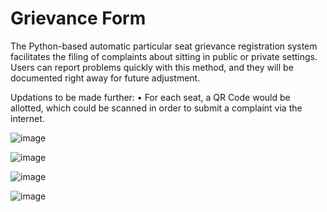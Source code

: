 # Grievance Form
The Python-based automatic particular seat grievance registration system facilitates the filing of complaints about
sitting in public or private settings. Users can report problems quickly with this method, and they will be documented right away for future adjustment.

Updations to be made further:
• For each seat, a QR Code would be allotted, which could be scanned in order to submit a complaint via the internet.

![image](https://github.com/Aditya-A-Chavan/GrievanceForm/assets/130660675/8cfa8311-90fe-46a5-b008-13527e7a9083)


![image](https://github.com/Aditya-A-Chavan/GrievanceForm/assets/130660675/4aebb0f4-58ad-4ec1-a5fc-948883bdd800)


![image](https://github.com/Aditya-A-Chavan/GrievanceForm/assets/130660675/a0a4fd73-c63f-4279-848f-660886a74f19)


![image](https://github.com/Aditya-A-Chavan/GrievanceForm/assets/130660675/5574a49b-8efa-413e-b882-be8420757b82)

